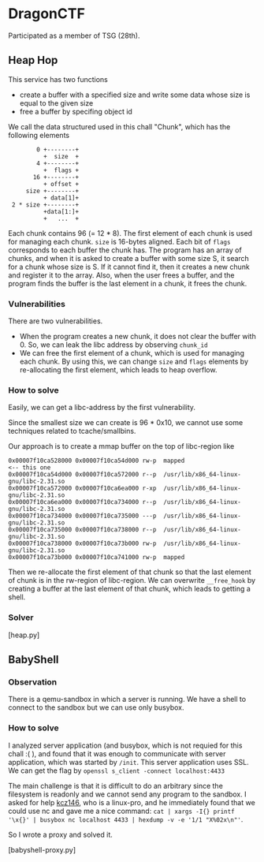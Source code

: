 # DragonCTF 

Participated as a member of TSG (28th).

## Heap Hop

This service has two functions

- create a buffer with a specified size and write some data whose size is equal to the given size
- free a buffer by specifing object id

We call the data structured used in this chall "Chunk", which has the following elements

```
        0 +--------+
          +  size  +
        4 +--------+
          +  flags +
       16 +--------+
          + offset +
     size +--------+
          + data[1]+
 2 * size +--------+
          +data[1:]+
          +   ...  +
```

Each chunk contains 96 (= 12 * 8). The first element of each chunk is used for managing each chunk. `size` is 16-bytes aligned. Each bit of `flags` corresponds to each buffer the chunk has.
The program has an array of chunks, and when it is asked to create a buffer with some size S, it search for a chunk whose size is S. 
If it cannot find it, then it creates a new chunk and register it to the array.
Also, when the user frees a buffer, and the program finds the buffer is the last element in a chunk, it frees the chunk. 

### Vulnerabilities

There are two vulnerabilities.
- When the program creates a new chunk, it does not clear the buffer with 0. So, we can leak the libc address by observing `chunk_id`
- We can free the first element of a chunk, which is used for managing each chunk. By using this, we can change `size` and `flags` elements by re-allocating the first element, which leads to heap overflow.

### How to solve

Easily, we can get a libc-address by the first vulnerability.

Since the smallest size we can create is 96 * 0x10, we cannot use some techniques related to tcache/smallbins.

Our approach is to create a mmap buffer on the top of libc-region like

```
0x00007f10ca528000 0x00007f10ca54d000 rw-p	mapped                                      <-- this one
0x00007f10ca54d000 0x00007f10ca572000 r--p	/usr/lib/x86_64-linux-gnu/libc-2.31.so
0x00007f10ca572000 0x00007f10ca6ea000 r-xp	/usr/lib/x86_64-linux-gnu/libc-2.31.so
0x00007f10ca6ea000 0x00007f10ca734000 r--p	/usr/lib/x86_64-linux-gnu/libc-2.31.so
0x00007f10ca734000 0x00007f10ca735000 ---p	/usr/lib/x86_64-linux-gnu/libc-2.31.so
0x00007f10ca735000 0x00007f10ca738000 r--p	/usr/lib/x86_64-linux-gnu/libc-2.31.so
0x00007f10ca738000 0x00007f10ca73b000 rw-p	/usr/lib/x86_64-linux-gnu/libc-2.31.so
0x00007f10ca73b000 0x00007f10ca741000 rw-p	mapped
```


Then we re-allocate the first element of that chunk so that the last element of chunk is in the rw-region of libc-region. 
We can overwrite `__free_hook` by creating a buffer at the last element of that chunk, which leads to getting a shell.


### Solver

[heap.py]

## BabyShell

### Observation

There is a qemu-sandbox in which a server is running. We have a shell to connect to the sandbox but we can use only busybox.

### How to solve

I analyzed server application (and busybox, which is not requied for this chall :( ), and found that it was enough to communicate with server application, which was started by `/init`.
This server application uses SSL. We can get the flag by `openssl s_client -connect localhost:4433`

The main challenge is that it is difficult to do an arbitrary since the filesystem is readonly and we cannot send any program to the sandbox.
I asked for help [kcz146](https://twitter.com/kcz146), who is a linux-pro, and he immediately found that we could use nc and gave me a nice command: `cat | xargs -I{} printf '\x{}' | busybox nc localhost 4433 | hexdump -v -e '1/1 "X%02x\n"'`.

So I wrote a proxy and solved it.

[babyshell-proxy.py]
